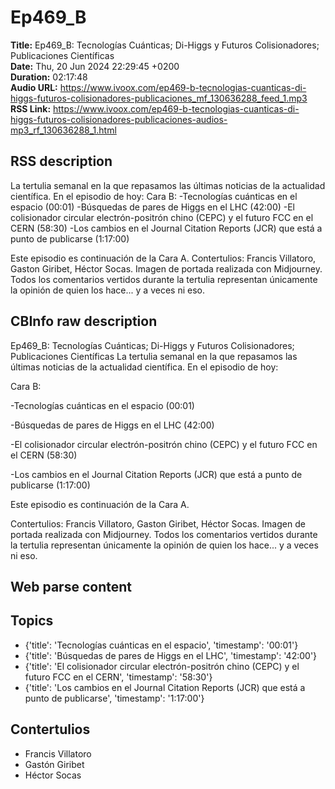 # Ep469_B  
**Title:** Ep469_B: Tecnologías Cuánticas; Di-Higgs y Futuros Colisionadores; Publicaciones Científicas  
**Date:** Thu, 20 Jun 2024 22:29:45 +0200  
**Duration:** 02:17:48  
**Audio URL:** https://www.ivoox.com/ep469-b-tecnologias-cuanticas-di-higgs-futuros-colisionadores-publicaciones_mf_130636288_feed_1.mp3  
**RSS Link:** https://www.ivoox.com/ep469-b-tecnologias-cuanticas-di-higgs-futuros-colisionadores-publicaciones-audios-mp3_rf_130636288_1.html  

## RSS description
La tertulia semanal en la que repasamos las últimas noticias de la actualidad científica. En el episodio de hoy:
Cara B:
-Tecnologías cuánticas en el espacio (00:01)
-Búsquedas de pares de Higgs en el LHC (42:00)
-El colisionador circular electrón-positrón chino (CEPC) y el futuro FCC en el CERN (58:30)
-Los cambios en el Journal Citation Reports (JCR) que está a punto de publicarse (1:17:00)

Este episodio es continuación de la Cara A.
Contertulios: Francis Villatoro, Gaston Giribet, Héctor Socas. Imagen de portada realizada con Midjourney. Todos los comentarios vertidos durante la tertulia representan únicamente la opinión de quien los hace... y a veces ni eso.

## CBInfo raw description
Ep469_B: Tecnologías Cuánticas; Di-Higgs y Futuros Colisionadores; Publicaciones Científicas
La tertulia semanal en la que repasamos las últimas noticias de la actualidad científica. En el episodio de hoy:

Cara B:

-Tecnologías cuánticas en el espacio (00:01)

-Búsquedas de pares de Higgs en el LHC (42:00)

-El colisionador circular electrón-positrón chino (CEPC) y el futuro FCC en el CERN (58:30)

-Los cambios en el Journal Citation Reports (JCR) que está a punto de publicarse (1:17:00)



Este episodio es continuación de la Cara A.

Contertulios: Francis Villatoro, Gaston Giribet, Héctor Socas. Imagen de portada realizada con Midjourney. Todos los comentarios vertidos durante la tertulia representan únicamente la opinión de quien los hace... y a veces ni eso.


## Web parse content


## Topics
- {'title': 'Tecnologías cuánticas en el espacio', 'timestamp': '00:01'}
- {'title': 'Búsquedas de pares de Higgs en el LHC', 'timestamp': '42:00'}
- {'title': 'El colisionador circular electrón-positrón chino (CEPC) y el futuro FCC en el CERN', 'timestamp': '58:30'}
- {'title': 'Los cambios en el Journal Citation Reports (JCR) que está a punto de publicarse', 'timestamp': '1:17:00'}
## Contertulios
- Francis Villatoro
- Gastón Giribet
- Héctor Socas